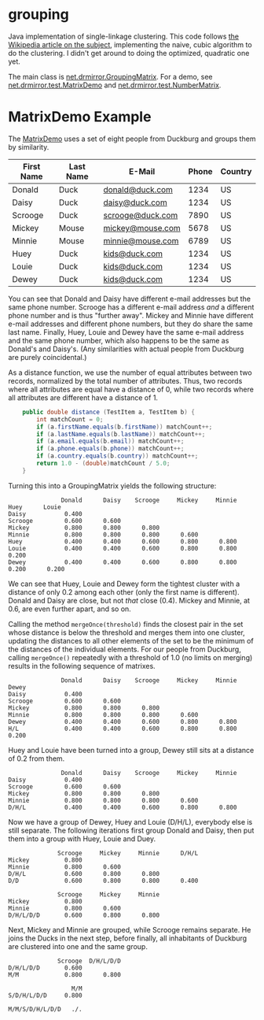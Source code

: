 # grouping
Java implementation of single-linkage clustering. This code follows [the Wikipedia article on the subject](https://en.wikipedia.org/wiki/Single-linkage_clustering), implementing the naive, cubic algorithm to do the clustering. I didn't get around to doing the optimized, quadratic one yet.

The main class is [net.drmirror.GroupingMatrix](src/net/drmirror/GroupingMatrix.java). For a demo, see [net.drmirror.test.MatrixDemo](src/net/drmirror/test/MatrixDemo.java) and [net.drmirror.test.NumberMatrix](src/net/drmirror/test/NumberMatrix.java). 

# MatrixDemo Example

The [MatrixDemo](src/net/drmirror/MatrixDemo) uses a set of eight people from Duckburg and groups
them by similarity. 

First Name | Last Name | E-Mail           | Phone | Country
-----------|-----------|------------------|-------|--------
Donald     | Duck      | donald@duck.com  | 1234  | US
Daisy      | Duck      | daisy@duck.com   | 1234  | US
Scrooge    | Duck      | scrooge@duck.com | 7890  | US
Mickey     | Mouse     | mickey@mouse.com | 5678  | US
Minnie     | Mouse     | minnie@mouse.com | 6789  | US
Huey     | Duck       | kids@duck.com  | 1234  | US
Louie     | Duck      | kids@duck.com  | 1234  | US
Dewey     | Duck      | kids@duck.com  | 1234  | US

You can see that Donald and Daisy have different e-mail addresses but the same phone number. Scrooge has a different e-mail address *and* a different phone number and is thus "further away". Mickey and Minnie have different e-mail addresses and different phone numbers, but they do share the same last name. Finally, Huey, Louie and Dewey have the same e-mail address and the same phone number, which also happens to be the same as Donald's and Daisy's. (Any similarities with actual people from Duckburg are purely coincidental.)

As a distance function, we use the number of equal attributes between two records, normalized by the total number of attributes.  Thus, two records where all attributes are equal have a distance of 0, while two records where all attributes are different have a distance of 1.

```java
	public double distance (TestItem a, TestItem b) {
		int matchCount = 0;
		if (a.firstName.equals(b.firstName)) matchCount++;
		if (a.lastName.equals(b.lastName)) matchCount++;
		if (a.email.equals(b.email)) matchCount++;
		if (a.phone.equals(b.phone)) matchCount++;
		if (a.country.equals(b.country)) matchCount++;
		return 1.0 - (double)matchCount / 5.0;
	}
```

Turning this into a GroupingMatrix yields the following structure:

```
               Donald      Daisy    Scrooge     Mickey     Minnie       Huey      Louie
Daisy           0.400
Scrooge         0.600      0.600
Mickey          0.800      0.800      0.800
Minnie          0.800      0.800      0.800      0.600
Huey            0.400      0.400      0.600      0.800      0.800
Louie           0.400      0.400      0.600      0.800      0.800      0.200
Dewey           0.400      0.400      0.600      0.800      0.800      0.200      0.200
```

We can see that Huey, Louie and Dewey form the tightest cluster with a distance of only 0.2 among each other (only the first name is different).  Donald and Daisy are close, but not *that* close (0.4).  Mickey and Minnie, at 0.6, are even further apart, and so on.

Calling the method ```mergeOnce(threshold)``` finds the closest pair in the set whose distance is below the threshold and merges them into one cluster, updating the distances to all other elements of the set to be the minimum of the distances of the individual elements.  For our people from Duckburg, calling ```mergeOnce()``` repeatedly with a threshold of 1.0 (no limits on merging) results in the following sequence of matrixes.

```
               Donald      Daisy    Scrooge     Mickey     Minnie      Dewey
Daisy           0.400
Scrooge         0.600      0.600
Mickey          0.800      0.800      0.800
Minnie          0.800      0.800      0.800      0.600
Dewey           0.400      0.400      0.600      0.800      0.800
H/L             0.400      0.400      0.600      0.800      0.800      0.200
```

Huey and Louie have been turned into a group, Dewey still sits at a distance of 0.2 from them.

```
               Donald      Daisy    Scrooge     Mickey     Minnie
Daisy           0.400
Scrooge         0.600      0.600
Mickey          0.800      0.800      0.800
Minnie          0.800      0.800      0.800      0.600
D/H/L           0.400      0.400      0.600      0.800      0.800
```

Now we have a group of Dewey, Huey and Louie (D/H/L), everybody else is still separate.  The following iterations first group Donald and Daisy, then put them into a group with Huey, Louie and Duey.

```
              Scrooge     Mickey     Minnie      D/H/L
Mickey          0.800
Minnie          0.800      0.600
D/H/L           0.600      0.800      0.800
D/D             0.600      0.800      0.800      0.400

              Scrooge     Mickey     Minnie
Mickey          0.800
Minnie          0.800      0.600
D/H/L/D/D       0.600      0.800      0.800
```

Next, Mickey and Minnie are grouped, while Scrooge remains separate.  He joins the Ducks in the next step, before finally, all inhabitants of Duckburg are clustered into one and the same group.

```
              Scrooge  D/H/L/D/D
D/H/L/D/D       0.600
M/M             0.800      0.800

                  M/M
S/D/H/L/D/D     0.800

M/M/S/D/H/L/D/D   ./.
```
